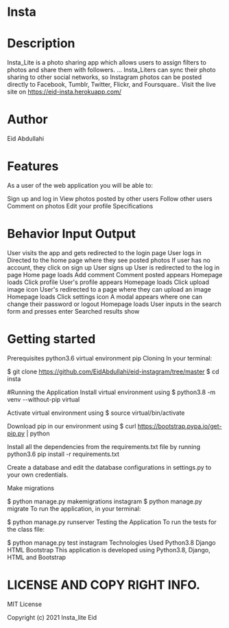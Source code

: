 
# Insta
# Description
Insta_Lite is a photo sharing app which allows users to assign filters to photos and share them with followers. ... 
Insta_Liters can sync their photo sharing to other social networks,
so Instagram photos can be posted directly to Facebook, Tumblr, Twitter, Flickr, and Foursquare.. 
Visit the live site on https://eid-insta.herokuapp.com/

# Author
Eid Abdullahi
# Features
As a user of the web application you will be able to:

Sign up and log in
View photos posted by other users
Follow other users
Comment on photos
Edit your profile
Specifications

# Behavior	Input	Output
User visits the app and gets redirected to the login page	User logs in	Directed to the home page where they see posted photos
If user has no account, they click on sign up	User signs up	User is redirected to the log in page
Home page loads	Add comment	Comment posted appears
Homepage loads	Click profile	User's profile appears
Homepage loads	Click upload image icon	User's redirected to a page where they can upload an image
Homepage loads	Click settings icon	A modal appears where one can change their password or logout
Homepage loads	User inputs in the search form and presses enter	Searched results show

# Getting started
Prerequisites
python3.6
virtual environment
pip
Cloning
In your terminal:

  $ git clone https://github.com/EidAbdullahi/eid-instagram/tree/master
  $ cd insta

#Running the Application
Install virtual environment using $ python3.8 -m venv --without-pip virtual

Activate virtual environment using $ source virtual/bin/activate

Download pip in our environment using $ curl https://bootstrap.pypa.io/get-pip.py | python

Install all the dependencies from the requirements.txt file by running python3.6 pip install -r requirements.txt

Create a database and edit the database configurations in settings.py to your own credentials.

Make migrations

  $ python manage.py makemigrations instagram
  $ python manage.py migrate 
To run the application, in your terminal:

  $ python manage.py runserver
Testing the Application
To run the tests for the class file:

  $ python manage.py test instagram
Technologies Used
Python3.8
Django
HTML
Bootstrap
This application is developed using Python3.8, Django, HTML and Bootstrap

# LICENSE AND COPY RIGHT INFO.
MIT License

Copyright (c) 2021 Insta_lite Eid

